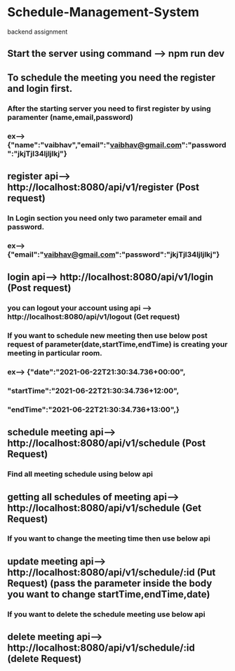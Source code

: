 # Schedule-Management-System
 backend assignment

## Start the server using command --> npm run dev

## To schedule the meeting you need the register and login first.

### After the starting server you need to first register by using paramenter (name,email,password)
### ex--> {"name":"vaibhav","email":"vaibhav@gmail.com":"password":"jkjTjl34ljljlkj"}

## register api--> http://localhost:8080/api/v1/register (Post request)

### In Login section you need only two parameter email and password.
### ex--> {"email":"vaibhav@gmail.com":"password":"jkjTjl34ljljlkj"}

## login api--> http://localhost:8080/api/v1/login (Post request)

### you can logout your account using api --> http://localhost:8080/api/v1/logout (Get request)

### If you want to schedule new meeting then use below post request of parameter(date,startTime,endTime) is creating your meeting in particular room.
### ex--> {"date":"2021-06-22T21:30:34.736+00:00",
###         "startTime":"2021-06-22T21:30:34.736+12:00",
###         "endTime":"2021-06-22T21:30:34.736+13:00",}

## schedule meeting api-->    http://localhost:8080/api/v1/schedule  (Post Request)

### Find all meeting schedule using below api

## getting all schedules of meeting api-->    http://localhost:8080/api/v1/schedule  (Get Request)

### If you want to change the meeting time then use below api
 
## update meeting api-->    http://localhost:8080/api/v1/schedule/:id  (Put Request) (pass the parameter inside the body you want to change startTime,endTime,date)

### If you want to delete the schedule meeting use below api

## delete meeting api-->    http://localhost:8080/api/v1/schedule/:id  (delete Request)

